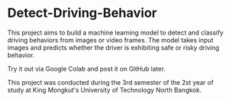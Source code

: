 # Detect-Driving-Behavior
This project aims to build a machine learning model to detect and classify driving behaviors from images or video frames. The model takes input images and predicts whether the driver is exhibiting safe or risky driving behavior.

Try it out via Google Colab and post it on GitHub later.

This project was conducted during the 3rd semester of the 2st year of study at King Mongkut's University of Technology North Bangkok.
